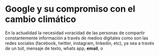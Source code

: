<h1>Google y su compromiso con el cambio climático</h1>
En la actualidad la necesidad voracidad de las personas de compartir constantemente información a través de medios digitales como son las redes sociales (facebook, twitter, instagram, linkedin, etc),  ya sea a través de un tuit, mensaje de texto, whats app, <b>email</b>, o 
